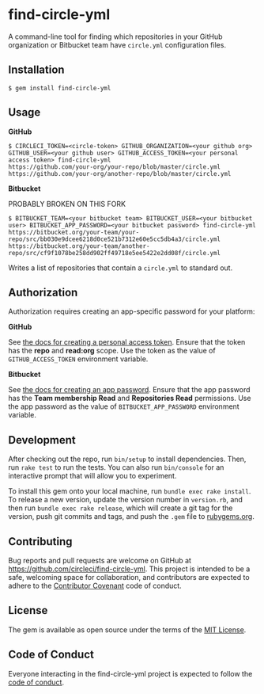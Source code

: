 # find-circle-yml

A command-line tool for finding which repositories in your GitHub organization or Bitbucket team have `circle.yml` configuration files.

## Installation

    $ gem install find-circle-yml

## Usage

**GitHub**

    $ CIRCLECI_TOKEN=<circle-token> GITHUB_ORGANIZATION=<your github org> GITHUB_USER=<your github user> GITHUB_ACCESS_TOKEN=<your personal access token> find-circle-yml
    https://github.com/your-org/your-repo/blob/master/circle.yml
    https://github.com/your-org/another-repo/blob/master/circle.yml

**Bitbucket**

PROBABLY BROKEN ON THIS FORK

    $ BITBUCKET_TEAM=<your bitbucket team> BITBUCKET_USER=<your bitbucket user> BITBUCKET_APP_PASSWORD=<your bitbucket password> find-circle-yml
    https://bitbucket.org/your-team/your-repo/src/bb030e9dcee6218d0ce521b7312e60e5cc5db4a3/circle.yml
    https://bitbucket.org/your-team/another-repo/src/cf9f1078be258dd902ff49718e5ee5422e2dd08f/circle.yml

Writes a list of repositories that contain a `circle.yml` to standard out.

## Authorization

Authorization requires creating an app-specific password for your platform:

**GitHub**

See [the docs for creating a personal access token](https://help.github.com/articles/creating-a-personal-access-token-for-the-command-line/). Ensure that the token has the **repo** and **read:org** scope.  Use the token as the value of `GITHUB_ACCESS_TOKEN` environment variable.

**Bitbucket**

See [the docs for creating an app password](https://confluence.atlassian.com/bitbucket/app-passwords-828781300.html). Ensure that the app password has the **Team membership Read** and **Repositories Read** permissions. Use the app password as the value of `BITBUCKET_APP_PASSWORD` environment variable.

## Development

After checking out the repo, run `bin/setup` to install dependencies. Then, run `rake test` to run the tests. You can also run `bin/console` for an interactive prompt that will allow you to experiment.

To install this gem onto your local machine, run `bundle exec rake install`. To release a new version, update the version number in `version.rb`, and then run `bundle exec rake release`, which will create a git tag for the version, push git commits and tags, and push the `.gem` file to [rubygems.org](https://rubygems.org).

## Contributing

Bug reports and pull requests are welcome on GitHub at https://github.com/circleci/find-circle-yml. This project is intended to be a safe, welcoming space for collaboration, and contributors are expected to adhere to the [Contributor Covenant](http://contributor-covenant.org) code of conduct.

## License

The gem is available as open source under the terms of the [MIT License](https://opensource.org/licenses/MIT).

## Code of Conduct

Everyone interacting in the find-circle-yml project is expected to follow the [code of conduct](https://github.com/CircleCI-Public/find-circle-yml/blob/master/CODE_OF_CONDUCT.md).
